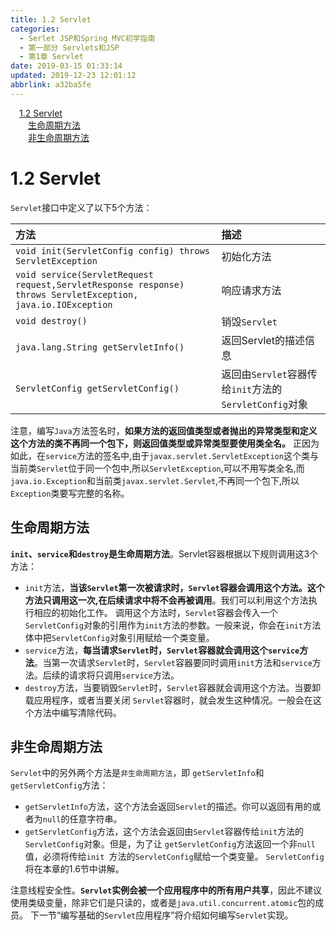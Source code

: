 ```yaml
---
title: 1.2 Servlet
categories: 
  - Serlet JSP和Spring MVC初学指南
  - 第一部分 Servlets和JSP
  - 第1章 Servlet
date: 2019-03-15 01:33:14
updated: 2019-12-23 12:01:12
abbrlink: a32ba5fe
---
```

<div id='my_toc'><a href="/JavaReadingNotes/a32ba5fe/#1-2-Servlet" class="header_1">1.2 Servlet</a>&nbsp;<br><a href="/JavaReadingNotes/a32ba5fe/#生命周期方法" class="header_2">生命周期方法</a>&nbsp;<br><a href="/JavaReadingNotes/a32ba5fe/#非生命周期方法" class="header_2">非生命周期方法</a>&nbsp;<br></div>
<style>.header_1{margin-left: 1em;}.header_2{margin-left: 2em;}.header_3{margin-left: 3em;}.header_4{margin-left: 4em;}.header_5{margin-left: 5em;}.header_6{margin-left: 6em;}</style>
<!--more-->
<script>if (navigator.platform.search('arm')==-1){document.getElementById('my_toc').style.display = 'none';}var e,p = document.getElementsByTagName('p');while (p.length>0) {e = p[0];e.parentElement.removeChild(e);}</script>

<!--end-->
<!--SSTStart-->
# 1.2 Servlet #
`Servlet`接口中定义了以下5个方法：

|方法|描述|
|:---|:---|
|`void init(ServletConfig config) throws ServletException`|初始化方法|
|`void service(ServletRequest request,ServletResponse response) throws ServletException, java.io.IOException`|响应请求方法|
|`void destroy()`|销毁`Servlet`|
|`java.lang.String getServletInfo()`|返回Servlet的描述信息|
|`ServletConfig getServletConfig()`|返回由`Servlet`容器传给`init`方法的`ServletConfig`对象|

注意，编写`Java`方法签名时，**如果方法的返回值类型或者抛出的异常类型和定义这个方法的类不再同一个包下，则返回值类型或异常类型要使用类全名。** 正因为如此，在`service`方法的签名中,由于`javax.servlet.ServletException`这个类与当前类`Servlet`位于同一个包中,所以`ServletException`,可以不用写类全名,而`java.io.Exception`和当前类`javax.servlet.Servlet`,不再同一个包下,所以`Exception`类要写完整的名称。
## 生命周期方法 ##
**`init`、`service`和`destroy`是生命周期方法**。Servlet容器根据以下规则调用这3个方法：
- `init`方法，**当该`Servlet`第一次被请求时，`Servlet`容器会调用这个方法。这个方法只调用这一次,在后续请求中将不会再被调用**。我们可以利用这个方法执行相应的初始化工作。 调用这个方法时，`Servlet`容器会传入一个 `ServletConfig`对象的引用作为`init`方法的参数。一般来说，你会在`init`方法体中把`ServletConfig`对象引用赋给一个类变量。
- `service`方法，**每当请求`Servlet`时，`Servlet`容器就会调用这个`service`方法**。当第一次请求`Servlet`时，`Servlet`容器要同时调用`init`方法和`service`方法。后续的请求将只调用`service`方法。
- `destroy`方法，当要销毁`Servlet`时，`Servlet`容器就会调用这个方法。当要卸载应用程序，或者当要关闭 `Servlet`容器时，就会发生这种情况。一般会在这个方法中编写清除代码。

## 非生命周期方法 ##
`Servlet`中的另外两个方法是`非生命周期方法`，即 `getServletInfo`和`getServletConfig`方法：
- `getServletInfo`方法，这个方法会返回`Servlet`的描述。你可以返回有用的或者为`null`的任意字符串。
- `getServletConfig`方法，这个方法会返回由`Servlet`容器传给`init`方法的`ServletConfig`对象。但是，为了让 `getServletConfig`方法返回一个非`null`值，必须将传给`init `方法的`ServletConfig`赋给一个类变量。 `ServletConfig`将在本章的1.6节中讲解。

注意线程安全性。**`Servlet`实例会被一个应用程序中的所有用户共享**，因此不建议使用类级变量，除非它们是只读的，或者是`java.util.concurrent.atomic`包的成员。 下一节“编写基础的`Servlet`应用程序”将介绍如何编写`Servlet`实现。

<!--SSTStop-->
